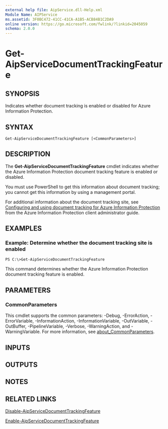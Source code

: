 ```yaml
---
external help file: AipService.dll-Help.xml
Module Name: AIPService
ms.assetid: 3F0BC472-41CC-41CA-A1B5-ACB84B1C2DA9
online version: https://go.microsoft.com/fwlink/?linkid=2045059
schema: 2.0.0
---
```


# Get-AipServiceDocumentTrackingFeature

## SYNOPSIS
Indicates whether document tracking is enabled or disabled for Azure Information Protection.

## SYNTAX

```
Get-AipServiceDocumentTrackingFeature [<CommonParameters>]
```

## DESCRIPTION
The **Get-AipServiceDocumentTrackingFeature** cmdlet indicates whether the Azure Information Protection document tracking feature is enabled or disabled.

You must use PowerShell to get this information about document tracking; you cannot get this information by using a management portal.

For additional information about the document tracking site, see [Configuring and using document tracking for Azure Information Protection](https://docs.microsoft.com/information-protection/rms-client/client-admin-guide-document-tracking) from the Azure Information Protection client administrator guide.

## EXAMPLES

### Example: Determine whether the document tracking site is enabled
```
PS C:\>Get-AipServiceDocumentTrackingFeature
```

This command determines whether the Azure Information Protection document tracking feature is enabled.

## PARAMETERS

### CommonParameters
This cmdlet supports the common parameters: -Debug, -ErrorAction, -ErrorVariable, -InformationAction, -InformationVariable, -OutVariable, -OutBuffer, -PipelineVariable, -Verbose, -WarningAction, and -WarningVariable. For more information, see [about_CommonParameters](http://go.microsoft.com/fwlink/?LinkID=113216).

## INPUTS

## OUTPUTS

## NOTES

## RELATED LINKS

[Disable-AipServiceDocumentTrackingFeature](./Disable-AipServiceDocumentTrackingFeature.md)

[Enable-AipServiceDocumentTrackingFeature](./Enable-AipServiceDocumentTrackingFeature.md)
